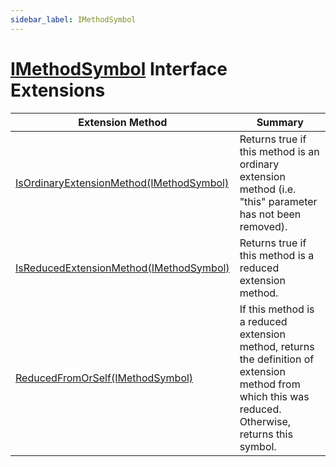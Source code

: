 ```yaml
---
sidebar_label: IMethodSymbol
---
```


# [IMethodSymbol](https://docs.microsoft.com/en-us/dotnet/api/microsoft.codeanalysis.imethodsymbol) Interface Extensions

| Extension Method | Summary |
| ---------------- | ------- |
| [IsOrdinaryExtensionMethod(IMethodSymbol)](../../Roslynator/SymbolExtensions/IsOrdinaryExtensionMethod/index.md) | Returns true if this method is an ordinary extension method \(i\.e\. "this" parameter has not been removed\)\. |
| [IsReducedExtensionMethod(IMethodSymbol)](../../Roslynator/SymbolExtensions/IsReducedExtensionMethod/index.md) | Returns true if this method is a reduced extension method\. |
| [ReducedFromOrSelf(IMethodSymbol)](../../Roslynator/SymbolExtensions/ReducedFromOrSelf/index.md) | If this method is a reduced extension method, returns the definition of extension method from which this was reduced\. Otherwise, returns this symbol\. |

